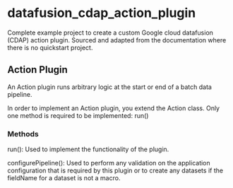 # datafusion_cdap_action_plugin
Complete example project to create a custom Google cloud datafusion (CDAP) action plugin. Sourced and adapted from the documentation where there is no quickstart project.

## Action Plugin
An Action plugin runs arbitrary logic at the start or end of a batch data pipeline.

In order to implement an Action plugin, you extend the Action class. Only one method is required to be implemented: run()

### Methods
run(): Used to implement the functionality of the plugin.

configurePipeline(): Used to perform any validation on the application configuration that is required by this plugin or to create any datasets if the fieldName for a dataset is not a macro.
